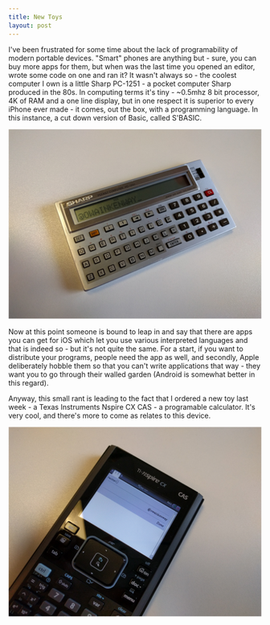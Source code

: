 ```yaml
---
title: New Toys
layout: post
---
```


I've been frustrated for some time about the lack of programability of modern portable devices.  "Smart" phones are anything but - sure, you can buy more apps for them, but when was the last time you opened an editor, wrote some code on one and ran it?  It wasn't always so - the coolest computer I own is a little Sharp PC-1251 - a pocket computer Sharp produced in the 80s. In computing terms it's tiny - ~0.5mhz 8 bit processor, 4K of RAM and a one line display, but in one respect it is superior to every iPhone ever made - it comes, out the box, with a programming language.  In this instance, a cut down version of Basic, called S'BASIC.

![My battered Sharp PC-1251](/images/sharp.png)

Now at this point someone is bound to leap in and say that there are apps you can get for iOS which let you use various interpreted languages and that is indeed so - but it's not quite the same.  For a start, if you want to distribute your programs, people need the app as well, and secondly, Apple deliberately hobble them so that you can't write applications that way - they want you to go through their walled garden (Android is somewhat better in this regard).

Anyway, this small rant is leading to the fact that I ordered a new toy last week - a Texas Instruments Nspire CX CAS - a programable calculator.  It's very cool, and there's more to come as relates to this device.

![My new calculator](/images/calc.png)
